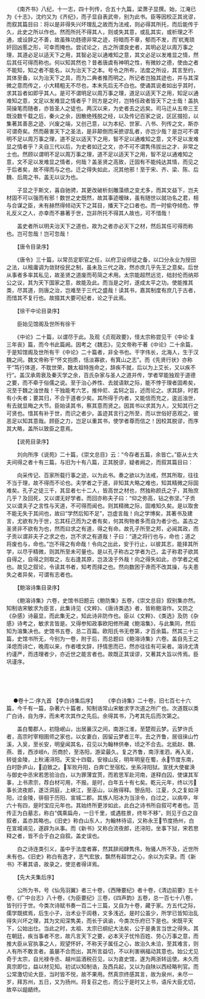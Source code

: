 <!-- { "loadSidebar": true } -->
　　《南齐书》八纪，十一志，四十列传，合五十九篇，梁萧子显撰。始，江淹已为《十志》，沈约又为《齐纪》，而子显自表武帝，别为此书。臣等因校正其讹谬，而叙其篇目曰：将以是非得失兴坏理乱之故而为法戒，则必得其所托，而后能传于久，此史之所以作也。然而所托不得其人，则或失其意，或乱其实，或析理之不通，或设辞之不善，故虽殊功韪德非常之迹，将暗而不章，郁而不发，而杌嵬琐奸回凶慝之形，可幸而掩也。尝试论之，古之所谓良史者，其明必足以周万事之理，其道必足以适天下之用，其智必足以通难知之意，其文必足以发难显之情，然后其任可得而称也。何以知其然也？昔者唐虞有神明之性，有微妙之德，使由之者不能知，知之者不能名，以为治天下之本。号令之所布，法度之所设，其言至约，其体至备，以为治天下之具，而为二典者推而明之。所记者岂独其迹也，并与其深微之意而传之，小大精粗无不尽也，本末先后无不白也。使诵其说者如出乎其时，求其旨者如即乎其人。是可不谓明足以周万事之理，道足以适天下之用，知足以通难知之意，文足以发难显之情者乎？则方是之时，岂特任政者皆天下之士哉！盖执简操笔而随者，亦皆圣人之徒也。两汉以来，为史者去之远矣。司马迁从五帝三王既没数千载之后，秦火之余，因散绝残脱之经，以及传记百家之说，区区掇拾，以集著其善恶之迹、兴废之端，又创己意，以为本纪、世家、八书、列传之文，斯亦可谓奇矣。然而蔽害天下之圣法，是非颠倒而采摭谬乱者，亦岂少哉？是岂可不谓明不足以周万事之理，道不足以适天下之用，智不足以通难知之意，文不足以发难显之情者乎？夫自三代以后，为史者如迁之文，亦不可不谓隽伟拔出之才、非常之士也。然顾以谓明不足以周万事之理，道不足以适天下之用，智不足以通难知之意，文不足以发难显之情者，何哉？盖圣贤之高致，迁固有不能纯达其情，而见之于后者矣，故不得而与之也。迁之得失如此，况其他邪！至于宋、齐、梁、陈、后魏、后周之书，盖无以议为也。

　　子显之于斯文，喜自驰骋，其更改破析刻雕藻缋之变尤多，而其文益下，岂夫材固不可以强而有邪！数世之史既然，故其事迹暧昧，虽有随世以就功名之君，相与合谋之臣，未有赫然得倾动天下之耳目，播天下之口者也。而一时偷夺倾危、悖礼反义之人，亦幸而不暴著于世，岂非所托不得其人故也，可不惜哉！

　　盖史者所以明夫治天下之道也，故为之者亦必天下之材，然后其任可得而称也。岂可忽哉！岂可忽哉！

　　【唐令目录序】

　　《唐令》三十篇，以常员定职官之任，以府卫设师徒之备，以口分永业为授田之法，以租庸调为敛财役民之制，虽未及三代之政，然亦庶几乎先王之意矣。后世从事者多率其私见，故圣贤之道废而苟简之术用。太宗能超然远览，绌封伦而纳郑公之议，其为天下国家之意，故能及此。而当是之时，遂成太平之功。使能推其类，尽其道，则唐之治，岂难至于三代之盛哉！读其书，嘉其制度有庶几于古者，而惜其不复行也。故掇其大要可纪者，论之于此焉。

　　【徐干中论目录序】

　　臣始见馆阁及世所有徐干

　　《中论》二十篇，以谓尽于此。及观《贞观政要》，怪太宗称尝见干《中论·复三年丧》篇，而今书此篇阙。因考之《魏志》，见文帝称干著《中论》二十余篇，于是知馆阁及世所有干《中论》二十篇者，非全书也。干字伟长，北海人，生于汉魏之间。魏文帝称干“怀文抱质，恬淡寡欲，有箕山之志”。而《先贤行状》亦称干“笃行体道，不耽世荣，魏太祖特旌命之，辞疾不就，后以为上艾长，又以疾不行”。盖汉承周衰及秦灭学之余，百氏杂家与圣人之道并传，学者罕能独观于道德之要，而不牵于俗儒之说。至于治心养性、去就语默之际，能不悖于理者固希矣，况至于魏之浊世哉！干独能考六艺，推仲尼、孟轲之旨，述而论之。求其辞，时若有小失者；要其归，不合于道者少矣。其所得于内者，又能信而充之，逡巡浊世，有去就显晦之大节。臣始读其书，察其意而贤之。因其书以求其为人，又知其行之可贤也。惜其有补于世，而识之者少。盖迹其言行之所至，而以世俗好恶观之，彼恶足以知其意哉。顾臣之力，岂足以重其书，使学者尊而信之！因校其脱谬，而序其大略，盖所以致臣之意焉。

　　【说苑目录序】

　　刘向所序《说苑》二十篇，《崇文总目》云：“今存者五篇，余皆亡。”臣从士大夫间得之者十有三篇，与旧为十有八篇，正其脱谬，疑者阙之，而叙其篇目曰：

　　向采传记、百家所载行事之迹，以为此书。奏之欲以为法戒，然其所取，往往不当于理，故不得而不论也。夫学者之于道，非知其大略之难也，知其精微之际固难矣。孔子之徒三千，其显者七十二人，皆高世之材也，然独称颜氏之子，其殆庶几乎？及回死，又以谓无好学者。而回亦称夫子曰：“仰之弥高，钻之弥坚。”子贡又以谓夫子之言性与天道，不可得而闻也。则其精微之际，固难知久矣。是以取舍不能无失于其间也，故曰“学然后知不足”，岂虚言哉！向之学博矣，其著书及建言，尤欲有为于世，忘其枉己而为之者有矣，何其徇物者多而自为者少也。盖古之圣贤非不欲有为也，然而曰求之有道，得之有命。故孔子所至之邦，必闻其政，而子贡以谓非夫子之求之也，岂不求之有道哉！子曰：“道之将行也与，命也；道之将废也与，命也。”岂不得之有命哉！令向之出此，安于行止，以彼其志，能择其所学，以尽乎精微，则其所至未可量也。是以孔子称古之学者为己，孟子称君子欲其自得之，自得之则取之，左右逢其原，岂汲汲于外哉！向之得失如此，亦学者之戒也。故见之叙论，令读其书者，知考而择之也。然向数困于谗而不改其操，与夫患失之者异矣，可谓有志者也。

　　【鲍溶诗集目录序】

　　《鲍溶诗集》六卷，史馆书旧题云《鲍防集》五卷，《崇文总目》叙别集亦然。知制诰宋敏求为臣言，此集诗见《文粹》、《唐诗类选》者，皆称鲍溶作。又防之《杂感》诗最显，而此集无之，知此诗非防作也。臣以《文粹》、《类选》及防《杂感》诗考之，敏求言皆是。又得参知政事欧阳修所藏《鲍溶集》，与此集同，然后知为溶集决也。史馆书五卷，总二百篇。欧阳氏书无卷第，才百余篇。然其三十三篇，史馆书所无，今别为一卷，附于后，而总题曰《鲍溶诗集》六卷。盖自先王之泽熄而诗亡，晚周以来，作者嗜文辞，抒情思而已，然亦往往有可采者。溶诗尤清约谨严，而违理者少，亦近世之能言者也。故既正其误谬，又著其大旨以传焉。臣巩谨序。 
　

　




　

　
●卷十二·序九首
【李白诗集后序】
　　《李白诗集》二十卷，旧七百七十六篇，今千有一篇，杂著六十篇者，知制诰常山宋敏求字次道之所广也。次道既以类广白诗，自为序，而未考次其作之先后。余得其书，乃考其先后而次第之。

　　盖白蜀郡人，初隐岷山，出居襄汉之间，南游江淮，至楚观云梦。云梦许氏者，高宗时宰相圉师之家也，以女妻白，因留云梦者三年。去之齐鲁，居徂徕山竹溪，入吴，至长安，明皇闻其名，召见以为翰林供奉，顷之不合去。北抵赵、魏、燕、晋，西涉岐，历商於，至洛阳，游梁最久。复之齐鲁，南浮淮泗，再入吴，转徙金陵，上秋浦浔阳。天宝十四载，安禄山反，明年明皇在蜀，永节度东南，白时卧庐山，迫致之。军败丹阳，白奔亡至宿松，坐系浔阳狱。宣抚大使崔涣与御史中丞宋若思验治白，以为罪薄宜贳，而若思军赴河南，遂释白囚，使谋其军事，上书肃宗，荐白材可用，不报。是时，白年五十有七矣。乾元元年，终以污事长流夜郎，遂泛洞庭，上峡江，至巫山，以赦得释。憩岳阳、江夏，久之复如浔阳，过金陵，徘徊于历阳、宣城二郡。其族人阳冰为当涂令，白过之，以病卒，年六十有四，是时宝应元年也。其始终所更涉如此，此白之诗书所自叙可考者也。范传正为白墓志，称白“偶乘扁舟，一日千里，或遇胜景，终年不移”，则见于白之自叙者，盖亦其略也。《旧史》称白山东人，为翰林待诏，又称永王节度扬州，白在宣城谒见，遂辟为从事。而《新书》又称白流夜郎，还浔阳，坐事下狱，宋若思释之者，皆不合于白之自叙。盖史误也。

　　白之诗连类引义，虽中于法度者寡，然其辞闳肆隽伟，殆骚人所不及，近世所未有也。《旧史》称白有逸才，志气宏放，飘然有超世之心，余以为实录。而《新书》不著其语，故录之，使览者得详焉。

　　【先大夫集后序】

　　公所为书，号《仙凫羽翼》者三十卷，《西陲要纪》者十卷，《清边前要》五十卷，《广中台志》八十卷，《为臣要纪》三卷，《四声韵》五卷，总一百七十八卷，皆刊行于世。今类次诗赋书奏一百二十三篇，又自为十卷，藏于家。方五代之际，儒学既摈焉，后生小子，治术业于闾巷，文多浅近。是时公虽少，所学已皆知治乱得失兴坏之理，其为文闳深隽美，而长于讽谕，今类次乐府已下是也。宋既平天下，公始出仕。当此之时，太祖、太宗已纲纪大法矣，公于是勇言当世之得失。其在朝廷，疾当事者不忠，故凡言天下之要，必本天子忧怜百姓、劳心万事之意，而推大臣从官执事之人，观望怀奸，不称天子属任之心，故治久未洽，至其难言，则人有所不敢言者。虽屡不合而出，其所言益切，不以利害祸福动其意也。始公尤见奇于太宗，自光禄寺丞、越州监酒税召见，以为直史馆，遂为两浙转运使。未久而真宗即位，益以材见知。初试以知制诰，及西兵起，又以为自陕以西经略判官。而公常激切论大臣，当时皆不悦，故不果用。然真宗终感其言，故为泉州，未尽一岁，拜苏州，五日，又为扬州。将复召之也，而公于是时又上书，语斥大臣尤切，故卒以龃龉终。

